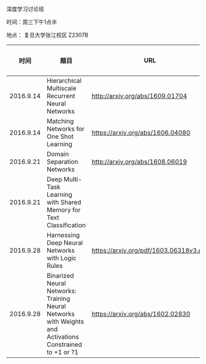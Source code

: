 深度学习讨论班

时间：周三下午1点半

地点： 复旦大学张江校区 Z2307B


| 时间        | 题目                                       | URL                                    | 报告人  |
| --------- | ---------------------------------------- | -------------------------------------- | ---- |
| 2016.9.14 | Hierarchical Multiscale Recurrent Neural Networks | http://arxiv.org/abs/1609.01704        | 郭琦鹏  |
| 2016.9.14 | Matching Networks for One Shot Learning  | https://arxiv.org/abs/1606.04080       | 徐嘉诚  |
| 2016.9.21 | Domain Separation Networks               | http://arxiv.org/abs/1608.06019        | 傅健   |
| 2016.9.21 | Deep Multi-Task Learning with Shared Memory for Text Classification |                                        | 刘鹏飞  |
| 2016.9.28 | Harnessing Deep Neural Networks with Logic Rules | https://arxiv.org/pdf/1603.06318v3.pdf | 陈济凡  |
| 2016.9.28 | Binarized Neural Networks: Training Neural Networks with Weights and Activations Constrained to +1 or ?1 | https://arxiv.org/abs/1602.02830       | 王展雄  |